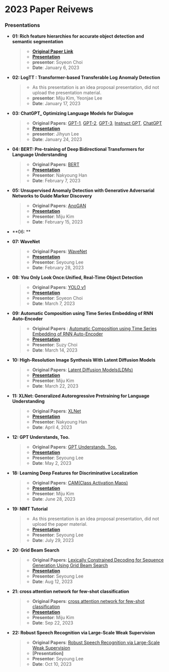 # 2023 Paper Reivews   

### Presentations
* **01: Rich feature hierarchies for accurate object detection and semantic segmentation**   
  > + **[Original Paper Link](https://arxiv.org/abs/1311.2524)**
  > + **[Presentation](https://github.com/kukeumen/DeepLearningSeminar/blob/main/2023_Paper_Reviews/Rich%20feature%20hierarchies%20for%20accurate%20object%20detection%20and%20semantic%20segmentation_by%20Soyeon%20Choi.pdf)**  
  > + **presentor**: Soyeon Choi   
  > + **Date**: January 6, 2023   

* **02: LogTT : Transformer-based Transferable Log Anomaly Detection**   
  > + As this presentation is an idea proposal presentation, did not upload the presentation material.
  > + **presentor**: Miju Kim, Yeonjae Lee
  > + **Date**: January 17, 2023   

* **03: ChatGPT_ Optimizing Language Models for Dialogue**
  > + **Original Papers**: [GPT-1](https://www.cs.ubc.ca/~amuham01/LING530/papers/radford2018improving.pdf), [GPT-2](https://d4mucfpksywv.cloudfront.net/better-language-models/language_models_are_unsupervised_multitask_learners.pdf), [GPT-3](https://arxiv.org/pdf/2005.14165.pdf), [Instruct GPT](https://arxiv.org/pdf/2203.02155.pdf), [ChatGPT](https://openai.com/blog/chatgpt/)
  > + **[Presentation](https://github.com/kukeumen/DeepLearningSeminar/blob/main/2023_Paper_Reviews/ChatGPT_%20Optimizing%20Language%20Models%20for%20Dialogue.pdf)**
  > + **presentor**: Jihyun Lee
  > + **Date**: January 24, 2023

* **04: BERT: Pre-training of Deep Bidirectional Transformers for Language Understanding**
  > + **Original Papers**: [BERT](https://arxiv.org/pdf/1810.04805.pdf)
  > + **[Presentation](https://github.com/kukeumen/DeepLearningSeminar/blob/main/2023_Paper_Reviews/BERT%20Pre-training%20of%20Deep%20Bidirectional%20Transformers%20for%20Language%20Understanding.pdf)**
  > + **Presentor**: Nakyoung Han
  > + **Date**: February 7, 2023
  
* **05: Unsupervised Anomaly Detection with Generative Adversarial Networks to Guide Marker Discovery**
  > + **Original Papers**: [AnoGAN](https://arxiv.org/pdf/1703.05921.pdf)
  > + **[Presentation](https://github.com/kukeumen/DeepLearningSeminar/blob/52933f885a41ae201dfa5942125d26f5719e6db4/2023_Paper_Reviews/Unsupervised%20Anomaly%20Detection%20with%20Generative%20Adversarial%20Networks%20to%20Guide%20Marker%20Discovery.pdf)**
  > + **Presentor**: Miju Kim
  > + **Date**: February 15, 2023

* **06: **

* **07: WaveNet**
  > + **Original Papers**: [WaveNet](https://arxiv.org/abs/1609.03499)
  > + **[Presentation](https://github.com/kukeumen/DeepLearningSeminar/blob/main/2023_Paper_Reviews/WaveNet.pdf)**
  > + **Presentor**: Seyoung Lee
  > + **Date**: February 28, 2023
  
* **08: You Only Look Once:Unified, Real-Time Object Detection**
  > + **Original Papers**: [YOLO v1](https://arxiv.org/pdf/1506.02640.pdf)
  > + **[Presentation](https://github.com/kukeumen/DeepLearningSeminar/blob/main/2023_Paper_Reviews/you%20only%20look%20once.pdf)**
  > + **Presentor**: Soyeon Choi
  > + **Date**: March 7, 2023
  
* **09: Automatic Composition using Time Series Embedding of RNN Auto-Encoder**
  > + **Original Papers** : [Automatic Composition using Time Series Embedding of RNN Auto-Encoder](http://koreascience.or.kr/article/JAKO201829562509737.page)
  > + **[Presentation](https://github.com/kukeumen/DeepLearningSeminar/blob/main/2023_Paper_Reviews/Automatic%20Composition%20using%20Time%20Series%20Embedding%20of%20RNN%20Auto-Encoder.pdf)**
  > + **Presentor**: Suzy Choi
  > + **Date**: March 14, 2023

* **10: High-Resolution Image Synthesis With Latent Diffusion Models**
  > + **Original Papers**: [Latent Diffusion Models(LDMs)](https://arxiv.org/abs/2112.10752)
  > + **[Presentation](https://github.com/kukeumen/DeepLearningSeminar/blob/main/2023_Paper_Reviews/High-Resolution%20Image%20Synthesis%20With%20Latent%20Diffusion%20Models.pdf)**
  > + **Presentor**: Miju Kim
  > + **Date**: March 22, 2023

* **11: XLNet: Generalized Autoregressive Pretraining for Language Understanding**
  > + **Original Papers**: [XLNet](https://arxiv.org/pdf/1906.08237.pdf)
  > + **[Presentation](https://github.com/kukeumen/DeepLearningSeminar/blob/main/2023_Paper_Reviews/XLNet_%20Generalized%20Autoregressive%20Pretraining%20for%20Language%20Understanding.pdf)**
  > + **Presentor**: Nakyoung Han
  > + **Date**: April 4, 2023

* **12: GPT Understands, Too.**
  > + **Original Papers**: [GPT Understands, Too.](https://arxiv.org/abs/2103.10385)
  > + **[Presentation](https://github.com/kukeumen/DeepLearningSeminar/blob/main/2023_Paper_Reviews/GPT_Understands_too_ppt.pdf)**
  > + **Presentor**: Seyoung Lee
  > + **Date**: May 2, 2023

* **18: Learning Deep Features for Discriminative Localization**
  > + **Original Papers**: [CAM(Class Activation Maps)](https://arxiv.org/abs/1512.04150)
  > + **[Presentation](https://github.com/kukeumen/DeepLearningSeminar/blob/main/2023_Paper_Reviews/Learning%20Deep%20Features%20for%20Discriminative%20Localization.pdf)**
  > + **Presentor**: Miju Kim
  > + **Date**: June 28, 2023

* **19: NMT Tutorial**
  > + As this presentation is an idea proposal presentation, did not upload the paper material.
  > + **[Presentation](https://github.com/kukeumen/DeepLearningSeminar/blob/main/2023_Paper_Reviews/NMT_Tutorial.pdf)**
  > + **Presentor**: Seyoung Lee
  > + **Date**: July 29, 2023

* **20: Grid Beam Search**
  > + **Original Papers**: [Lexically Constrained Decoding for Sequence Generation Using Grid Beam Search](https://aclanthology.org/P17-1141/)
  > + **[Presentation](https://github.com/kukeumen/DeepLearningSeminar/blob/main/2023_Paper_Reviews/Grid_Beam_Search.pdf)**
  > + **Presentor**: Seyoung Lee
  > + **Date**: Aug 12, 2023

* **21: cross attention network for few-shot classification**
  > + **Original Papers**: [cross attention network for few-shot classification](https://arxiv.org/abs/1910.07677)
  > + **[Presentation](https://github.com/kukeumen/DeepLearningSeminar/blob/main/2023_Paper_Reviews/CAN.pdf)**
  > + **Presentor**: Miju Kim
  > + **Date**: Sep 22, 2023

* **22: Robust Speech Recognition via Large-Scale Weak Supervision**
  > + **Original Papers**: [Robust Speech Recognition via Large-Scale Weak Supervision](https://arxiv.org/abs/2212.04356)
  > + **[Presentation]**
  > + **Presentor**: Seyoung Lee
  > + **Date**: Oct 10, 2023
